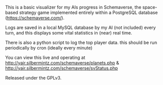 This is a basic visualizer for my AIs progress in Schemaverse, the space-based strategy game implemented entirely within a PostgreSQL database (https://schemaverse.com/).

Logs are saved in a local MySQL database by my AI (not included) every turn, and this displays some vital statistics in (near) real time. 

There is also a python script to log the top player data. this should be run periodically by cron (ideally every minute)

You can view this live and operating at http://yair.silbermintz.com/schemaverse/planets.php & http://yair.silbermintz.com/schemaverse/svStatus.php

Released under the GPLv3.